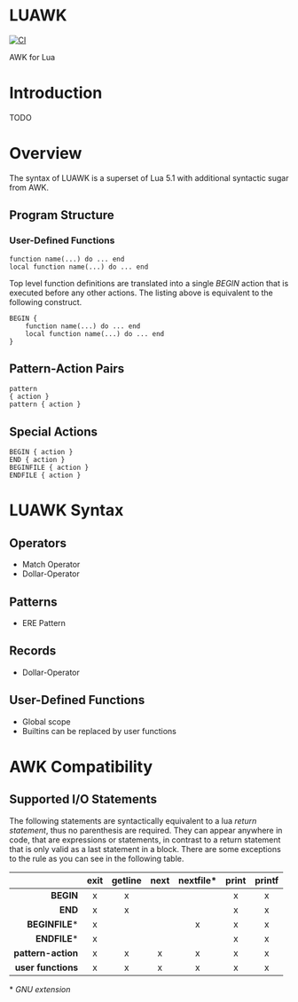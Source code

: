 # LUAWK

[![CI](https://github.com/goregath/luawk/actions/workflows/ci.yml/badge.svg)](https://github.com/goregath/luawk/actions/workflows/ci.yml)

AWK for Lua

# Introduction

TODO

# Overview

The syntax of LUAWK is a superset of Lua 5.1 with additional syntactic sugar from AWK.

## Program Structure

### User-Defined Functions

    function name(...) do ... end
    local function name(...) do ... end

Top level function definitions are translated into a single *BEGIN* action that is executed before any other actions.
The listing above is equivalent to the following construct.

    BEGIN {
        function name(...) do ... end
        local function name(...) do ... end
    }

## Pattern-Action Pairs

    pattern
    { action }
    pattern { action }

## Special Actions

    BEGIN { action }
    END { action }
    BEGINFILE { action }
    ENDFILE { action }

# LUAWK Syntax

## Operators

* Match Operator
* Dollar-Operator

## Patterns

* ERE Pattern

## Records

* Dollar-Operator

## User-Defined Functions

* Global scope
* Builtins can be replaced by user functions

# AWK Compatibility

## Supported I/O Statements

The following statements are syntactically equivalent to a lua *return statement*, thus no parenthesis are required.
They can appear anywhere in code, that are expressions or statements, in contrast to a return statement that is only valid as a last statement in a block.
There are some exceptions to the rule as you can see in the following table.

|                      | **exit** | **getline** | **next** | **nextfile\*** | **print** | **printf** |
|---------------------:|:--------:|:-----------:|:--------:|:--------------:|:---------:|:----------:|
|          **BEGIN**   |     x    |      x      |          |                |     x     |      x     |
|            **END**   |     x    |      x      |          |                |     x     |      x     |
|      **BEGINFILE**\* |     x    |             |          |        x       |     x     |      x     |
|        **ENDFILE**\* |     x    |             |          |                |     x     |      x     |
| **pattern-action**   |     x    |      x      |     x    |        x       |     x     |      x     |
| **user functions**   |     x    |      x      |     x    |        x       |     x     |      x     |

\* *GNU extension*
